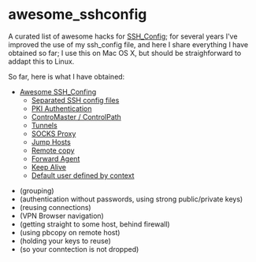 # awesome_sshconfig
A curated list of awesome hacks for [SSH_Config](http://www.openbsd.org/cgi-bin/man.cgi/OpenBSD-current/man5/ssh_config.5?query=ssh_config); for several years I've improved the use of my ssh_config file, and here I share everything I have obtained so far; I use this on Mac OS X, but should be straighforward to addapt this to Linux.

So far, here is what I have obtained:
* [Awesome SSH_Confing](#awesome_sshconfig)
  * [Separated SSH config files](##ssh_config_groups)
  * [PKI Authentication](##pki_auth) 
  * [ControMaster / ControlPath](##controlmaster_controlpath)
  * [Tunnels](##tunnels) 
  * [SOCKS Proxy](##socks_proxy)
  * [Jump Hosts](##jump_hosts)
  * [Remote copy](##remote_copy)
  * [Forward Agent](##forward_agent)
  * [Keep Alive](##keep_alive)
  * [Default user defined by context](##default_user)

- (grouping)
- (authentication without passwords, using strong public/private keys)
- (reusing connections)
- (VPN Browser navigation)
- (getting straight to some host, behind firewall)
- (using pbcopy on remote host)
- (holding your keys to reuse)
- (so your conntection is not dropped)
